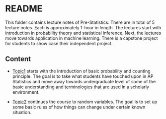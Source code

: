 # README

This folder contains lecture notes of Pre-Statistics. There are in total of 5 lecture notes. Each is approximately 1-hour in length. The lectures start with introduction in probability theory and statistical inference. Next, the lectures move towards application in machine learning. There is a capstone project for students to show case their independent project. 

## Content

- [Topic1](https://github.com/yiqiao-yin/SML/blob/main/docs/pre-stats/Topic1.md) starts with the introduction of basic probability and counting principle. The goal is to take what students have touched upon in AP Statistics and move away towards undergraduate level of some of the basic understanding and terminologies that are used in a scholarly environment.

- [Topic2](https://github.com/yiqiao-yin/SML/blob/main/docs/pre-stats/Topic2.md) continues the course to random variables. The goal is to set up some basic rules of how things can change under certain known situation. 

